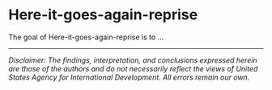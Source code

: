 
# Here-it-goes-again-reprise

<!-- badges: start -->
<!-- badges: end -->

The goal of Here-it-goes-again-reprise is to ...


---

*Disclaimer: The findings, interpretation, and conclusions expressed herein are those of the authors and do not necessarily reflect the views of United States Agency for International Development. All errors remain our own.*